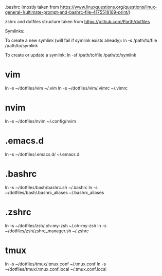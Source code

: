 .bashrc (mostly taken from https://www.linuxquestions.org/questions/linux-general-1/ultimate-prompt-and-bashrc-file-4175518169-print/)

zshrc and dotfiles structure taken from https://github.com/Parth/dotfiles

Symlinks:

To create a new symlink (will fail if symlink exists already):
ln -s /path/to/file /path/to/symlink

To create or update a symlink:
ln -sf /path/to/file /path/to/symlink

# vim
ln -s ~/dotfiles/vim ~/.vim
ln -s ~/dotfiles/vim/.vimrc ~/.vimrc

# nvim
ln -s ~/dotfiles/nvim ~/.config/nvim

# .emacs.d
ln -s ~/dotfiles/.emacs.d/ ~/.emacs.d

# .bashrc
ln -s ~/dotfiles/bash/bashrc.sh ~/.bashrc
ln -s ~/dotfiles/bash/.bashrc_aliases ~/.bashrc_aliases

# .zshrc
ln -s ~/dotfiles/zsh/.oh-my-zsh ~/.oh-my-zsh
ln -s ~/dotfiles/zsh/zshrc_manager.sh ~/.zshrc

# tmux
ln -s ~/dotfiles/tmux/.tmux.conf ~/.tmux.conf
ln -s ~/dotfiles/tmux/.tmux.conf.local ~/.tmux.conf.local

